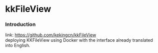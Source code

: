 
# kkFileView 
### Introduction
link: https://github.com/kekingcn/kkFileView
<br />
deploying KKFileView using Docker with the interface already translated into English.